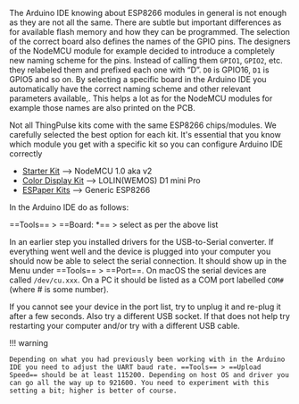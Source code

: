 The Arduino IDE knowing about ESP8266 modules in general is not enough as they are not all the same. There are subtle 
but important differences as for available flash memory and how they can be programmed. The selection of the correct 
board also defines the names of the GPIO pins. The designers of the NodeMCU module for example decided to introduce a 
completely new naming scheme for the pins. Instead of calling them `GPIO1`, `GPIO2`, etc. they relabeled them and 
prefixed each one with “D”. `D0` is GPIO16, `D1` is GPIO5 and so on. By selecting a specific board in the Arduino IDE 
you automatically have the correct naming scheme and other relevant parameters available,. This helps a lot as for 
the NodeMCU modules for example those names are also printed on the PCB.

Not all ThingPulse kits come with the same ESP8266 chips/modules. We carefully selected the best option for each kit.
 It's essential that you know which module you get with a specific kit so you can configure Arduino IDE correctly

- [Starter Kit](https://thingpulse.com/product/esp8266-iot-electronics-starter-kit-weatherstation-planespotter-worldclock/) --> NodeMCU 1.0 aka v2
- [Color Display Kit](https://thingpulse.com/product/esp8266-wifi-color-display-kit-2-4/) --> LOLIN(WEMOS) D1 mini Pro
- [ESPaper Kits](https://thingpulse.com/product-category/espaper-epaper-kits/) --> Generic ESP8266

In the Arduino IDE do as follows:

==Tools== > ==Board: *== > select as per the above list 

In an earlier step you installed drivers for the USB-to-Serial converter. If everything went well and the device is 
plugged into your computer you should now be able to select the serial connection. It should show up in the Menu 
under ==Tools== > ==Port==. On macOS the serial devices are called `/dev/cu.xxx`. On a PC it should be listed 
as a COM port labelled `COM#` (where # is some number).

If you cannot see your device in the port list, try to unplug it and re-plug it after a few seconds. Also try a 
different USB socket. If that does not help try restarting your computer and/or try with a different USB cable.

!!! warning

	Depending on what you had previously been working with in the Arduino IDE you need to adjust the UART baud rate. ==Tools== > ==Upload Speed== should be at least 115200. Depending on host OS and driver you can go all the way up to 921600. You need to experiment with this setting a bit; higher is better of course.